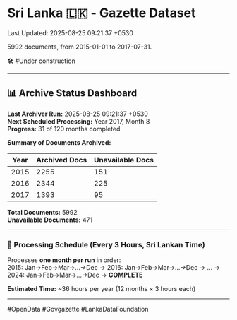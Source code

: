 # Sri Lanka 🇱🇰 - Gazette Dataset

Last Updated: 2025-08-25 09:21:37 +0530

5992 documents, from 2015-01-01 to 2017-07-31.

🛠️ #Under construction

---

## 📊 Archive Status Dashboard

**Last Archiver Run:** 2025-08-25 09:21:37 +0530  
**Next Scheduled Processing:** Year 2017, Month 8  
**Progress:** 31 of 120 months completed

**Summary of Documents Archived:**

| Year | Archived Docs | Unavailable Docs |
|------|---------------|-----------------|
| 2015 | 2255 | 151 |
| 2016 | 2344 | 225 |
| 2017 | 1393 | 95 |

**Total Documents:** 5992  
**Unavailable Documents:** 471 

---

### 🔄 Processing Schedule (Every 3 Hours, Sri Lankan Time)
Processes **one month per run** in order:  
2015: Jan→Feb→Mar→...→Dec → 2016: Jan→Feb→Mar→...→Dec → ... → 2024: Jan→Feb→Mar→...→Dec → **COMPLETE**

**Estimated Time:** ~36 hours per year (12 months × 3 hours each)

---
#OpenData #Govgazette #LankaDataFoundation
